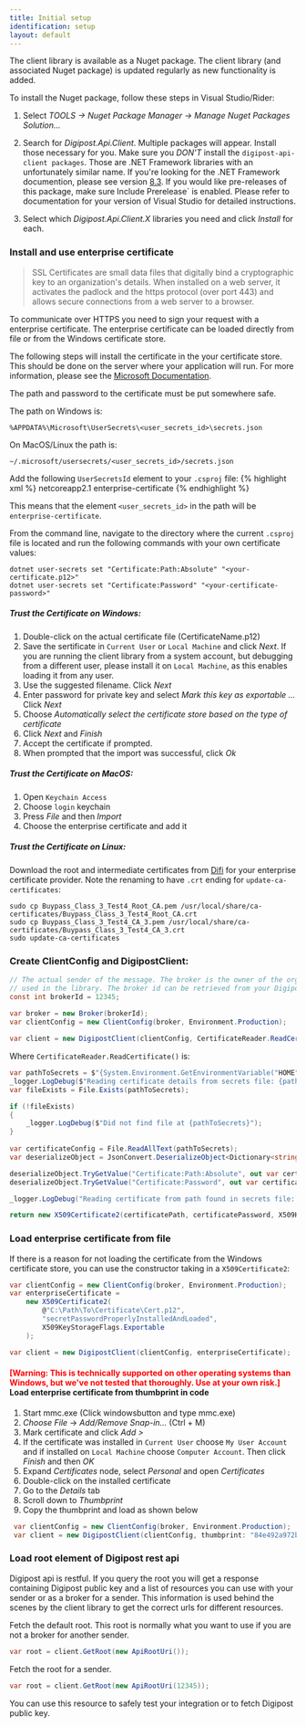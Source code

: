 ```yaml
---
title: Initial setup
identification: setup
layout: default
---
```


The client library is available as a Nuget package. The client library (and associated Nuget package) is updated regularly as new functionality is added. 


To install the Nuget package, follow these steps in Visual Studio/Rider:

1. Select _TOOLS -> Nuget Package Manager -> Manage Nuget Packages Solution..._

1. Search for _Digipost.Api.Client_. Multiple packages will appear. Install those necessary for you. Make sure you _DON'T_ install the 
`digipost-api-client packages`. Those are .NET Framework libraries with an unfortunately similar name.
If you're looking for the .NET Framework documention, please see version [8.3](http://digipost.github.io/digipost-api-client-dotnet/v8.3/).
If you would like pre-releases of this package, make sure Include Prerelease` is enabled. Please refer to documentation for your version of Visual Studio for detailed instructions.
1. Select which _Digipost.Api.Client.X_ libraries you need and click _Install_ for each.

### Install and use enterprise certificate

<blockquote>SSL Certificates are small data files that digitally bind a cryptographic key to an organization's details. When installed on a web server, it activates the padlock and the https protocol (over port 443) and allows secure connections from a web server to a browser.</blockquote>

To communicate over HTTPS you need to sign your request with a enterprise certificate. The enterprise certificate can be loaded directly from file or from the Windows certificate store.

The following steps will install the certificate in the your certificate store. This should be done on the server where your application will run.
For more information, please see the [Microsoft Documentation](https://docs.microsoft.com/en-us/aspnet/core/security/app-secrets?view=aspnetcore-2.2&tabs=windows#how-the-secret-manager-tool-works).

The path and password to the certificate must be put somewhere safe.

The path on Windows is:
```
%APPDATA%\Microsoft\UserSecrets\<user_secrets_id>\secrets.json
```

On MacOS/Linux the path is:
```
~/.microsoft/usersecrets/<user_secrets_id>/secrets.json
```

Add the following `UserSecretsId` element to your `.csproj` file:
{% highlight xml %}
<PropertyGroup>
     <TargetFramework>netcoreapp2.1</TargetFramework>
     <UserSecretsId>enterprise-certificate</UserSecretsId>
</PropertyGroup>
{% endhighlight %}

This means that the element `<user_secrets_id>` in the path will be `enterprise-certificate`.

From the command line, navigate to the directory where the current `.csproj` file is located and run the following commands with your own certificate values:
```
dotnet user-secrets set "Certificate:Path:Absolute" "<your-certificate.p12>"
dotnet user-secrets set "Certificate:Password" "<your-certificate-password>"
```

##### Trust the Certificate on Windows:
1.  Double-click on the actual certificate file (CertificateName.p12)
1.  Save the sertificate in `Current User` or `Local Machine` and click _Next_. 
If you are running the client library from a system account, but debugging from a different user, please install it on `Local Machine`, as this enables loading it from any user.
1.  Use the suggested filename. Click _Next_
1.  Enter password for private key and select _Mark this key as exportable ..._ Click _Next_
1.  Choose _Automatically select the certificate store based on the type of certificate_
1.  Click _Next_ and _Finish_
1.  Accept the certificate if prompted.
1.  When prompted that the import was successful, click _Ok_


##### Trust the Certificate on MacOS:
1. Open `Keychain Access`
1. Choose `login` keychain
1. Press _File_ and then _Import_
1. Choose the enterprise certificate and add it 

##### Trust the Certificate on Linux:
Download the root and intermediate certificates from [Difi](https://begrep.difi.no/SikkerDigitalPost/1.2.6/sikkerhet/sertifikathandtering) for your enterprise certificate provider. 
Note the renaming to have `.crt` ending for `update-ca-certificates`:
 
```
sudo cp Buypass_Class_3_Test4_Root_CA.pem /usr/local/share/ca-certificates/Buypass_Class_3_Test4_Root_CA.crt
sudo cp Buypass_Class_3_Test4_CA_3.pem /usr/local/share/ca-certificates/Buypass_Class_3_Test4_CA_3.crt
sudo update-ca-certificates
```

### Create ClientConfig and DigipostClient:
```csharp
// The actual sender of the message. The broker is the owner of the organization certificate 
// used in the library. The broker id can be retrieved from your Digipost organization account.
const int brokerId = 12345;
            
var broker = new Broker(brokerId);
var clientConfig = new ClientConfig(broker, Environment.Production);

var client = new DigipostClient(clientConfig, CertificateReader.ReadCertificate());
```

Where `CertificateReader.ReadCertificate()` is:
```csharp
var pathToSecrets = $"{System.Environment.GetEnvironmentVariable("HOME")}/.microsoft/usersecrets/smoke-certificate/secrets.json";
_logger.LogDebug($"Reading certificate details from secrets file: {pathToSecrets}");
var fileExists = File.Exists(pathToSecrets);

if (!fileExists)
{
    _logger.LogDebug($"Did not find file at {pathToSecrets}");
}
            
var certificateConfig = File.ReadAllText(pathToSecrets);
var deserializeObject = JsonConvert.DeserializeObject<Dictionary<string, string>>(certificateConfig);

deserializeObject.TryGetValue("Certificate:Path:Absolute", out var certificatePath);
deserializeObject.TryGetValue("Certificate:Password", out var certificatePassword);

_logger.LogDebug("Reading certificate from path found in secrets file: " + certificatePath);

return new X509Certificate2(certificatePath, certificatePassword, X509KeyStorageFlags.Exportable);
```


### Load enterprise certificate from file
If there is a reason for not loading the certificate from the Windows certificate store, you can use the constructor taking in a `X509Certificate2`:

```csharp
var clientConfig = new ClientConfig(broker, Environment.Production);
var enterpriseCertificate =
    new X509Certificate2(
        @"C:\Path\To\Certificate\Cert.p12",
        "secretPasswordProperlyInstalledAndLoaded",
        X509KeyStorageFlags.Exportable
    );

var client = new DigipostClient(clientConfig, enterpriseCertificate);
```

#### <span style="color:red">\[Warning: This is technically supported on other operating systems than Windows, but we've not tested that thoroughly. Use at your own risk.\]</span> Load enterprise certificate from thumbprint in code

1. Start mmc.exe (Click windowsbutton and type mmc.exe)
1. _Choose File_ -> _Add/Remove Snap-in…_ (Ctrl + M)
1. Mark certificate and click _Add >_
1. If the certificate was installed in `Current User` choose `My User Account` and if installed on `Local Machine` choose `Computer Account`. Then click _Finish_ and then _OK_
1. Expand _Certificates_ node, select _Personal_ and open _Certificates_
1. Double-click on the installed certificate
1. Go to the _Details_ tab
1. Scroll down to _Thumbprint_
1. Copy the thumbprint and load as shown below

```csharp
 var clientConfig = new ClientConfig(broker, Environment.Production);
 var client = new DigipostClient(clientConfig, thumbprint: "84e492a972b7e...");
```


### Load root element of Digipost rest api

Digipost api is restful. If you query the root you will get a response containing 
Digipost public key and a list of resources you can use with your sender or as a broker for a sender. This
information is used behind the scenes by the client library to get the correct urls for different resources.

Fetch the default root. This root is normally what you want to use if you are not a broker for another sender.
```csharp
var root = client.GetRoot(new ApiRootUri());
```

Fetch the root for a sender.
```csharp
var root = client.GetRoot(new ApiRootUri(12345));
```

You can use this resource to safely test your integration or to fetch Digipost public key.
